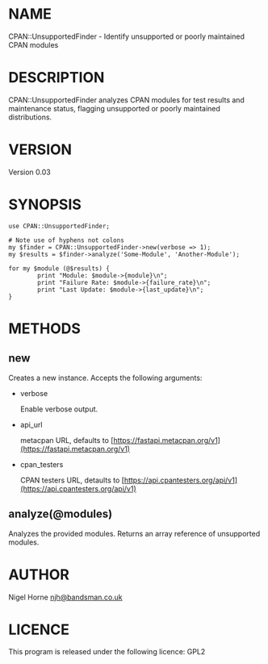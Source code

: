 # NAME

CPAN::UnsupportedFinder - Identify unsupported or poorly maintained CPAN modules

# DESCRIPTION

CPAN::UnsupportedFinder analyzes CPAN modules for test results and maintenance status, flagging unsupported or poorly maintained distributions.

# VERSION

Version 0.03

# SYNOPSIS

    use CPAN::UnsupportedFinder;

    # Note use of hyphens not colons
    my $finder = CPAN::UnsupportedFinder->new(verbose => 1);
    my $results = $finder->analyze('Some-Module', 'Another-Module');

    for my $module (@$results) {
            print "Module: $module->{module}\n";
            print "Failure Rate: $module->{failure_rate}\n";
            print "Last Update: $module->{last_update}\n";
    }

# METHODS

## new

Creates a new instance. Accepts the following arguments:

- verbose

    Enable verbose output.

- api\_url

    metacpan URL, defaults to [https://fastapi.metacpan.org/v1](https://fastapi.metacpan.org/v1)

- cpan\_testers

    CPAN testers URL, detaults to [https://api.cpantesters.org/api/v1](https://api.cpantesters.org/api/v1)

## analyze(@modules)

Analyzes the provided modules. Returns an array reference of unsupported modules.

# AUTHOR

Nigel Horne <njh@bandsman.co.uk>

# LICENCE

This program is released under the following licence: GPL2
